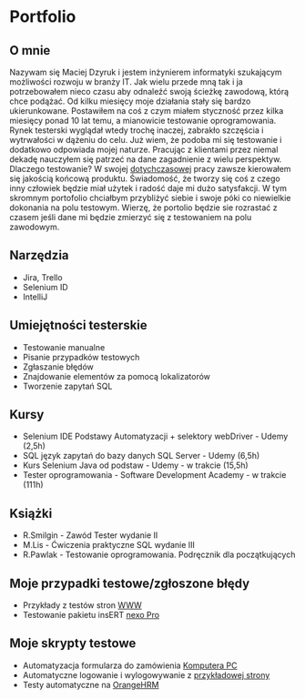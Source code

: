 # Portfolio
                                                                                                                                                                                           
## O mnie

Nazywam się Maciej Dzyruk i jestem inżynierem informatyki szukającym możliwości rozwoju w branży IT. Jak wielu przede mną tak i ja potrzebowałem nieco czasu aby odnaleźć swoją ścieżkę zawodową, którą chce podążać.
Od kilku miesięcy moje działania stały się bardzo ukierunkowane. Postawiłem na coś z czym miałem styczność przez kilka miesięcy ponad 10 lat temu, a mianowicie testowanie oprogramowania. 
Rynek testerski wyglądał wtedy trochę inaczej, zabrakło szczęścia i wytrwałości w dążeniu do celu. Już wiem, że podoba mi się testowanie i dodatkowo odpowiada mojej naturze. Pracując z klientami przez niemal dekadę nauczyłem się patrzeć na dane zagadnienie z wielu perspektyw.
Dlaczego testowanie? W swojej [dotychczasowej](https://www.google.com/maps/place/Siligan+sp.+z+o.o.+-+Sprzeda%C5%BC+i+serwis+komputer%C3%B3w/@52.175073,20.9448203,17z/data=!4m7!3m6!1s0x471ecb77be96e3a3:0xc936f7fe432fe4a4!8m2!3d52.175073!4d20.947009!9m1!1b1) pracy zawsze kierowałem się jakością końcową produktu. Świadomość, że tworzy się coś z czego inny człowiek będzie miał użytek i radość daje mi dużo satysfakcji. 
W tym skromnym portofolio chciałbym przybliżyć siebie i swoje póki co niewielkie dokonania na polu testowym. Wierzę, że portolio będzie sie rozrastać z czasem jeśli dane mi będzie zmierzyć się z testowaniem na polu zawodowym.     

## Narzędzia

* Jira, Trello
* Selenium ID
* IntelliJ

## Umiejętności testerskie
* Testowanie manualne
* Pisanie przypadków testowych
* Zgłaszanie błędów 
* Znajdowanie elementów za pomocą lokalizatorów
* Tworzenie zapytań SQL

## Kursy

* Selenium IDE Podstawy Automatyzacji + selektory webDriver - Udemy (2,5h)
* SQL język zapytań do bazy danych SQL Server - Udemy (6,5h)
* Kurs Selenium Java od podstaw - Udemy - w trakcie (15,5h)
* Tester oprogramowania - Software Development Academy - w trakcie (111h)


## Książki

* R.Smilgin - Zawód Tester wydanie II
* M.Lis - Ćwiczenia praktyczne SQL wydanie III
* R.Pawlak - Testowanie oprogramowania. Podręcznik dla początkujących


## Moje przypadki testowe/zgłoszone błędy
* Przykłady z testów stron [WWW](https://trello.com/b/87LxX0pE/moje-przypadki-testowe-zg%C5%82oszenia-b%C5%82%C4%99d%C3%B3w)
* Testowanie pakietu insERT [nexo Pro](https://trello.com/b/2zUZtXGg/moje-przypadki-testowe-zg%C5%82oszenia-b%C5%82%C4%99d%C3%B3w-do-insert-nexo)

## Moje skrypty testowe
* Automatyzacja formularza do zamówienia [Komputera PC](https://gist.github.com/Kruzyd/3ec87082e952dc173b55e4567bc94d0f)
* Automatyczne logowanie i wylogowywanie z [przykładowej strony](https://gist.github.com/Kruzyd/134ea9098e4dc9ad1358908d32035617)
* Testy automatyczne na [OrangeHRM](https://gist.github.com/Kruzyd/88c684135b66c39e51f7ec42f416705c)
